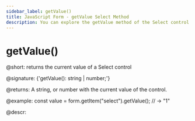 ```yaml
---
sidebar_label: getValue()
title: JavaScript Form - getValue Select Method 
description: You can explore the getValue method of the Select control of Form in the documentation of the DHTMLX JavaScript UI library. Browse developer guides and API reference, try out code examples and live demos, and download a free 30-day evaluation version of DHTMLX Suite 7.
---
```


# getValue()

@short: returns the current value of a Select control

@signature: {'getValue(): string | number;'}

@returns:
A string, or number with the current value of the control.

@example:
const value = form.getItem("select").getValue();
// -> "1"

@descr:
